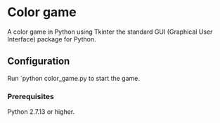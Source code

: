 # Color game

A color game in Python using Tkinter the standard GUI (Graphical User Interface) package for Python.

## Configuration
Run `python color_game.py to start the game.

### Prerequisites

Python 2.7.13 or higher.

